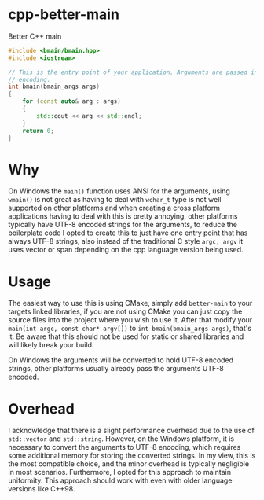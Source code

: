 # cpp-better-main
Better C++ main
```cpp
#include <bmain/bmain.hpp>
#include <iostream>

// This is the entry point of your application. Arguments are passed in as a vector/span of strings with UTF-8
// encoding.
int bmain(bmain_args args)
{
    for (const auto& arg : args)
    {
        std::cout << arg << std::endl;
    }
    return 0;
}
```
# Why
On Windows the `main()` function uses ANSI for the arguments, using `wmain()` is not great as having to deal with `wchar_t` type is not well supported on other platforms and when creating a cross platform applications having to deal with this is pretty annoying, other platforms typically have UTF-8 encoded strings for the arguments, to reduce the boilerplate code I opted to create this to just have one entry point that has always UTF-8 strings, also instead of the traditional C style `argc, argv` it uses vector or span depending on the cpp language version being used.

# Usage
The easiest way to use this is using CMake, simply add `better-main` to your targets linked libraries, if you are not using CMake you can just copy the source files into the project where you wish to use it. After that modify your `main(int argc, const char* argv[])` to `int bmain(bmain_args args)`, that's it. Be aware that this should not be used for static or shared libraries and will likely break your build.

On Windows the arguments will be converted to hold UTF-8 encoded strings, other platforms usually already pass the arguments UTF-8 encoded.

# Overhead
I acknowledge that there is a slight performance overhead due to the use of `std::vector` and `std::string`. However, on the Windows platform, it is necessary to convert the arguments to UTF-8 encoding, which requires some additional memory for storing the converted strings. In my view, this is the most compatible choice, and the minor overhead is typically negligible in most scenarios. Furthermore, I opted for this approach to maintain uniformity. This approach should work with even with older language versions like C++98.
